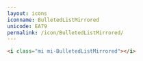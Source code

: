```yaml
---
layout: icons
iconname: BulletedListMirrored
unicode: EA79
permalink: /icon/BulletedListMirrored/
---
```


``` html
<i class="mi mi-BulletedListMirrored"></i>
```
